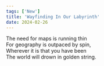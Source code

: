 ```yaml
---
tags: ['New']
title: 'Wayfinding In Our Labyrinth'
date: 2024-02-26
---
```


The need for maps is running thin  
For geography is outpaced by spin,  
Wherever it is that you have been  
The world will drown in golden string.
